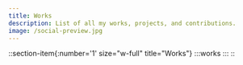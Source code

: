 ```yaml
---
title: Works
description: List of all my works, projects, and contributions.
image: /social-preview.jpg
---
```


::section-item{:number='1' size="w-full" title="Works"}
  :::works
  :::
::
